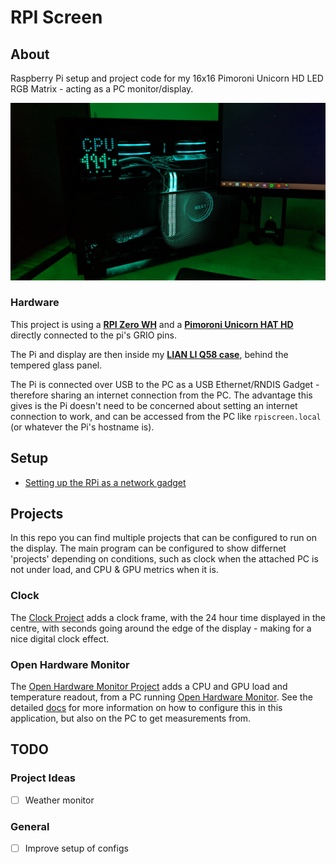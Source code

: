 # RPI Screen

## About

Raspberry Pi setup and project code for my 16x16 Pimoroni Unicorn HD LED RGB Matrix - acting as a PC monitor/display.

![Display in PC](https://github.com/ryanlaycock/rpi-screen/raw/main/images/pc_big.jpg)

### Hardware

This project is using a [**RPI Zero WH**](https://www.raspberrypi.com/products/raspberry-pi-zero-w) and a 
[**Pimoroni Unicorn HAT HD**](https://shop.pimoroni.com/products/unicorn-hat-hd) directly connected to the pi's GRIO pins.

The Pi and display are then inside my [**LIAN LI Q58 case**](https://lian-li.com/product/q58/), behind the tempered glass panel.

The Pi is connected over USB to the PC as a USB Ethernet/RNDIS Gadget - therefore sharing an internet connection from the PC. 
The advantage this gives is the Pi doesn't need to be concerned about setting an internet connection to work, and can be accessed from the PC
like `rpiscreen.local` (or whatever the Pi's hostname is).

## Setup

- [Setting up the RPi as a network gadget](/setup/rpisetup.md)

## Projects
In this repo you can find multiple projects that can be configured to run on the display. The main program can be configured to show differnet 'projects' depending on conditions, such as clock when the attached PC is not under load, and CPU & GPU metrics when it is.

### Clock
The [Clock Project](/clock/) adds a clock frame, with the 24 hour time displayed in the centre, with seconds going around the edge of the display - making for a nice digital clock effect.

### Open Hardware Monitor
The [Open Hardware Monitor Project](/hwmonitor/) adds a CPU and GPU load and temperature readout, from a PC running [Open Hardware Monitor](https://openhardwaremonitor.org/). See the detailed [docs](/hwmonitor/README.md) for more information on how to configure this in this application, but also on the PC to get measurements from.

## TODO

### Project Ideas
- [ ] Weather monitor

### General
- [ ] Improve setup of configs

